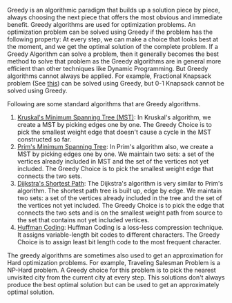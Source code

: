 Greedy is an algorithmic paradigm that builds up a solution piece by piece, always choosing the next piece that offers the most obvious and immediate benefit. Greedy algorithms are used for optimization problems. An optimization problem 
can be solved using Greedy if the problem has the following property: At every step, we can make a choice that looks best at the moment, and we get the optimal solution of the complete problem.
If a Greedy Algorithm can solve a problem, then it generally becomes the best method to solve that problem as the Greedy algorithms are in general more efficient than other techniques like Dynamic Programming. 
But Greedy algorithms cannot always be applied. For example, Fractional Knapsack problem (See [this](http://www.cs.binghamton.edu/~dima/cs333/knapsack.ppt)) can be solved using Greedy,
but 0-1 Knapsack cannot be solved using Greedy.

Following are some standard algorithms that are Greedy algorithms.
1) [Kruskal's Minimum Spanning Tree (MST)](https://www.geeksforgeeks.org/kruskals-minimum-spanning-tree-algorithm-greedy-algo-2/): In Kruskal's algorithm, we create a MST by picking edges one by one. The Greedy Choice is to pick the smallest weight edge that doesn't cause a cycle in the MST constructed so far.
2) [Prim's Minimum Spanning Tree](https://www.geeksforgeeks.org/prims-algorithm-using-priority_queue-stl/): In Prim's algorithm also, we create a MST by picking edges one by one. We maintain two sets: a set of the vertices already included in MST and the set of the vertices not yet included. The Greedy Choice is to pick the smallest weight edge that connects the two sets.
3) [Dijkstra's Shortest Path](https://www.geeksforgeeks.org/dijkstras-shortest-path-algorithm-greedy-algo-7/): The Dijkstra's algorithm is very similar to Prim's algorithm. The shortest path tree is built up, edge by edge. We maintain two sets: a set of the vertices already included in the tree and the set of the vertices not yet included. The Greedy Choice is to pick the edge that connects the two sets and is on the smallest weight path from source to the set that contains not yet included vertices.
4) [Huffman Coding](https://www.geeksforgeeks.org/huffman-coding-greedy-algo-3/): Huffman Coding is a loss-less compression technique. It assigns variable-length bit codes to different characters. The Greedy Choice is to assign least bit length code to the most frequent character.

The greedy algorithms are sometimes also used to get an approximation for Hard optimization problems. For example, Traveling Salesman Problem is a NP-Hard problem. A Greedy choice for this problem is to pick the nearest unvisited city from the current city at every step. This solutions don't always produce the best optimal solution but can be used to get an approximately optimal solution.
